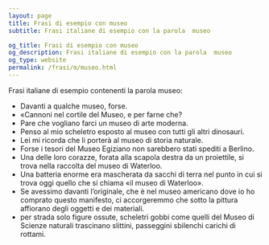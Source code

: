 ```yaml
---
layout: page
title: Frasi di esempio con museo 
subtitle: Frasi italiane di esempio con la parola  museo

og_title: Frasi di esempio con museo 
og_description: Frasi italiane di esempio con la parola  museo
og_type: website
permalink: /frasi/m/museo.html
---
```


Frasi italiane di esempio contenenti la parola museo:


- Davanti a qualche museo, forse.
- «Cannoni nel cortile del Museo, e per farne che?
- Pare che vogliano farci un museo di arte moderna.
- Penso al mio scheletro esposto al museo con tutti gli altri dinosauri.
- Lei mi ricorda che li porterà al museo di storia naturale.
- Forse i tesori del Museo Egiziano non sarebbero stati spediti a Berlino.
- Una delle loro corazze, forata alla scapola destra da un proiettile, si trova nella raccolta del museo di Waterloo.
- Una batteria enorme era mascherata da sacchi di terra nel punto in cui si trova oggi quello che si chiama «il museo di Waterloo».
- Se avessimo davanti l’originale, che è nel museo americano dove io ho comprato questo manifesto, ci accorgeremmo che sotto la pittura affiorano degli oggetti e dei materiali.
- per strada solo figure ossute, scheletri gobbi come quelli del Museo di Scienze naturali trascinano slittini, passeggini sbilenchi carichi di rottami.
